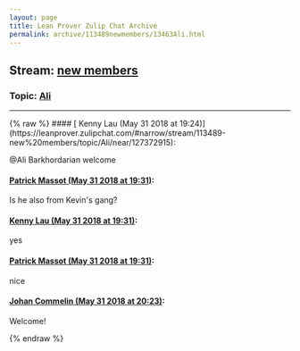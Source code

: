 ```yaml
---
layout: page
title: Lean Prover Zulip Chat Archive 
permalink: archive/113489newmembers/13463Ali.html
---
```


## Stream: [new members](https://leanprover-community.github.io/archive/113489newmembers/index.html)
### Topic: [Ali](https://leanprover-community.github.io/archive/113489newmembers/13463Ali.html)

---

<base href="https://leanprover.zulipchat.com">
{% raw %}
#### [ Kenny Lau (May 31 2018 at 19:24)](https://leanprover.zulipchat.com/#narrow/stream/113489-new%20members/topic/Ali/near/127372915):
<p><span class="user-mention" data-user-id="118106">@Ali Barkhordarian</span> welcome</p>

#### [ Patrick Massot (May 31 2018 at 19:31)](https://leanprover.zulipchat.com/#narrow/stream/113489-new%20members/topic/Ali/near/127373274):
<p>Is he also from Kevin's gang?</p>

#### [ Kenny Lau (May 31 2018 at 19:31)](https://leanprover.zulipchat.com/#narrow/stream/113489-new%20members/topic/Ali/near/127373275):
<p>yes</p>

#### [ Patrick Massot (May 31 2018 at 19:31)](https://leanprover.zulipchat.com/#narrow/stream/113489-new%20members/topic/Ali/near/127373276):
<p>nice</p>

#### [ Johan Commelin (May 31 2018 at 20:23)](https://leanprover.zulipchat.com/#narrow/stream/113489-new%20members/topic/Ali/near/127375871):
<p>Welcome!</p>


{% endraw %}
